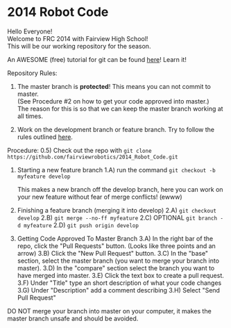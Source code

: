 2014 Robot Code
===============

Hello Everyone!<br>
Welcome to FRC 2014 with Fairview High School!<br>
This will be our working repository for the season.

An AWESOME (free) tutorial for git can be found [here](http://www.codeschool.com/courses/try-git)! Learn it!

Repository Rules:<br>
1) The master branch is **protected**! This means you can not commit to master.<br>
	(See Procedure #2 on how to get your code approved into master.)<br>
	The reason for this is so that we can keep the master branch working at all times.

2) Work on the development branch or feature branch. Try to follow the rules outlined [here](http://nvie.com/posts/a-successful-git-branching-model/).

Procedure:
0.5) Check out the repo with `git clone https://github.com/fairviewrobotics/2014_Robot_Code.git`

1) Starting a new feature branch
	1.A) run the command `git checkout -b myfeature develop`

	This makes a new branch off the develop branch, here you can work on your new feature without fear of merge conflicts! (ewww)
	
2) Finishing a feature branch (merging it into develop)
	2.A) `git checkout develop`
	2.B) `git merge --no-ff myfeature`
	2.C) OPTIONAL `git branch -d myfeature`
	2.D) `git push origin develop`

3) Getting Code Approved To Master Branch
	3.A) In the right bar of the repo, click the "Pull Requests" button. (Looks like three points and an arrow)
	3.B) Click the "New Pull Request" button.
	3.C) In the "base" section, select the master branch (you want to merge your branch into master).
	3.D) In the "compare" section select the branch you want to have merged into master.
	3.E) Click the text box to create a pull request.
	3.F) Under "Title" type an short description of what your code changes
	3.G) Under "Description" add a comment describing
	3.H) Select "Send Pull Request"

DO NOT merge your branch into master on your computer, it makes the master branch unsafe and should be avoided.
